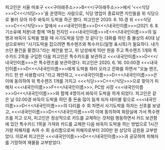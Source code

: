 피고인은 서울 마포구 <<<구아래주소>>>B<<</구아래주소>>>에서 ‘<<<식당>>>C<<</식당>>>'을 운영하는 사람으로, 식당 영업이 종료되면 지인들을 위 식당으로 불러 모아 자주 바둑이 도박을 하곤 했다.
피고인은 2020. 6. 10.경 위 <<<식당>>>C<<</식당>>> 앞에서 <<<내국인이름>>>D<<</내국인이름>>>(2021. 6. 8. 기소유예 처분)과 함께 ‘며칠 전지인 <<<내국인이름>>>E<<</내국인이름>>>의 일행과 바둑이 도박을 했을 때 사기도박을 당한 것 같다'는 대화를 하던 중 불상의 40대 남성으로부터 "사기도박을 잡으려면 특수렌즈와 특수카드(일명 표시목)가 필요하다. 내가 쓰던 물건을 팔겠다."라는 제안을 받고, 위 남성에게 10만 원을 주고 특수렌즈 1개와 특수카드 2목을 구입한 다음 피고인은 특수카드를 보관하고 <<<내국인이름>>>D<<</내국인이름>>>은 특수렌즈를 보관하였다.
피고인은 2020. 6. 16. 00:00경 <<<내국인이름>>>D<<</내국인이름>>>에게 도박을 하러 오라고 전화를 하면서 "오늘 렌즈, 카드 한 번 사용합시다."라고 제안하고, <<<내국인이름>>>D<<</내국인이름>>>은 이에 동의하여 위 특수렌즈 1개를 가지고 <<<식당>>>C<<</식당>>>으로 찾아가 피해자 <<<내국인이름>>>F<<</내국인이름>>>, PC방 사장 <<<내국인이름>>>G<<</내국인이름>>>와 함께 4명이서 바둑이 도박을 하게 되었다.
피고인은 같은 날 02:00경 바둑이 도박을 하던 중 돈을 많이 잃게 되자 테이블 밑으로 <<<내국인이름>>>D<<</내국인이름>>>의 다리를 수 회 차면서 사기도박을 하자는 신호를 보냈고, <<<내국인이름>>>D<<</내국인이름>>>이 이에 동의하여 화장실에 가서 특수렌즈를 끼고 오자, 피고인은 정상적으로 카드를 교체하는 것처럼 행동하면서 카드 보관함에 있던 특수카드 1목을 가져와 카드를 교체한 다음 바둑이 도박을 하는 방법으로 1시간 가량 피해자를 속여 수 회 승리함으로써 피해자로부터 200만 원 상당의 금원을 교부받았다.
이로써 피고인은 <<<내국인이름>>>D<<</내국인이름>>>과 공모하여 피해자를 기망하여 재물을 교부받았다.